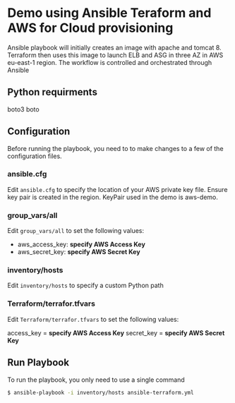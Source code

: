 # Demo using Ansible Teraform and AWS for Cloud provisioning

  Ansible playbook will initially creates an image with apache and tomcat 8.
  Terraform then uses this image to launch ELB and ASG in three AZ in AWS eu-east-1 region.
  The workflow is controlled and orchestrated through Ansible

## Python requirments
  boto3
  boto

## Configuration

Before running the playbook, you need to to make changes to a few of the configuration files.

### ansible.cfg

Edit `ansible.cfg` to specify the location of your AWS private key file. Ensure key pair is created in the region. KeyPair used in the demo is aws-demo.

### group_vars/all

Edit `group_vars/all` to set the following values:

- aws_access_key: **specify AWS Access Key**
- aws_secret_key: **specify AWS Secret Key**


### inventory/hosts

Edit `inventory/hosts` to specify a custom Python path

### Terraform/terrafor.tfvars

Edit `Terraform/terrafor.tfvars` to set the following values:

  access_key = **specify AWS Access Key**
  secret_key = **specify AWS Secret Key**

## Run Playbook

To run the playbook, you only need to use a single command

```bash
$ ansible-playbook -i inventory/hosts ansible-terraform.yml
```
